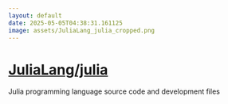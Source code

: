 ```yaml
---
layout: default
date: 2025-05-05T04:38:31.161125
image: assets/JuliaLang_julia_cropped.png
---
```


# [JuliaLang/julia](https://github.com/JuliaLang/julia)

Julia programming language source code and development files
